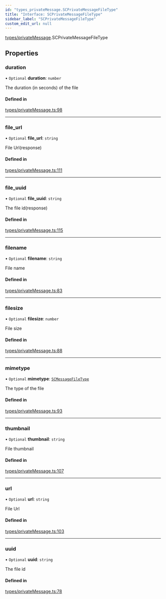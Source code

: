 ```yaml
---
id: "types_privateMessage.SCPrivateMessageFileType"
title: "Interface: SCPrivateMessageFileType"
sidebar_label: "SCPrivateMessageFileType"
custom_edit_url: null
---
```


[types/privateMessage](../modules/types_privateMessage.md).SCPrivateMessageFileType

## Properties

### duration

• `Optional` **duration**: `number`

The duration (in seconds) of the file

#### Defined in

[types/privateMessage.ts:98](https://github.com/selfcommunity/community-ui/blob/a7bfc2b/packages/sc-core/src/types/privateMessage.ts#L98)

___

### file\_url

• `Optional` **file\_url**: `string`

File Url(response)

#### Defined in

[types/privateMessage.ts:111](https://github.com/selfcommunity/community-ui/blob/a7bfc2b/packages/sc-core/src/types/privateMessage.ts#L111)

___

### file\_uuid

• `Optional` **file\_uuid**: `string`

The file id(response)

#### Defined in

[types/privateMessage.ts:115](https://github.com/selfcommunity/community-ui/blob/a7bfc2b/packages/sc-core/src/types/privateMessage.ts#L115)

___

### filename

• `Optional` **filename**: `string`

File name

#### Defined in

[types/privateMessage.ts:83](https://github.com/selfcommunity/community-ui/blob/a7bfc2b/packages/sc-core/src/types/privateMessage.ts#L83)

___

### filesize

• `Optional` **filesize**: `number`

File size

#### Defined in

[types/privateMessage.ts:88](https://github.com/selfcommunity/community-ui/blob/a7bfc2b/packages/sc-core/src/types/privateMessage.ts#L88)

___

### mimetype

• `Optional` **mimetype**: [`SCMessageFileType`](../enums/types_privateMessage.SCMessageFileType.md)

The type of the file

#### Defined in

[types/privateMessage.ts:93](https://github.com/selfcommunity/community-ui/blob/a7bfc2b/packages/sc-core/src/types/privateMessage.ts#L93)

___

### thumbnail

• `Optional` **thumbnail**: `string`

File thumbnail

#### Defined in

[types/privateMessage.ts:107](https://github.com/selfcommunity/community-ui/blob/a7bfc2b/packages/sc-core/src/types/privateMessage.ts#L107)

___

### url

• `Optional` **url**: `string`

File Url

#### Defined in

[types/privateMessage.ts:103](https://github.com/selfcommunity/community-ui/blob/a7bfc2b/packages/sc-core/src/types/privateMessage.ts#L103)

___

### uuid

• `Optional` **uuid**: `string`

The file id

#### Defined in

[types/privateMessage.ts:78](https://github.com/selfcommunity/community-ui/blob/a7bfc2b/packages/sc-core/src/types/privateMessage.ts#L78)
